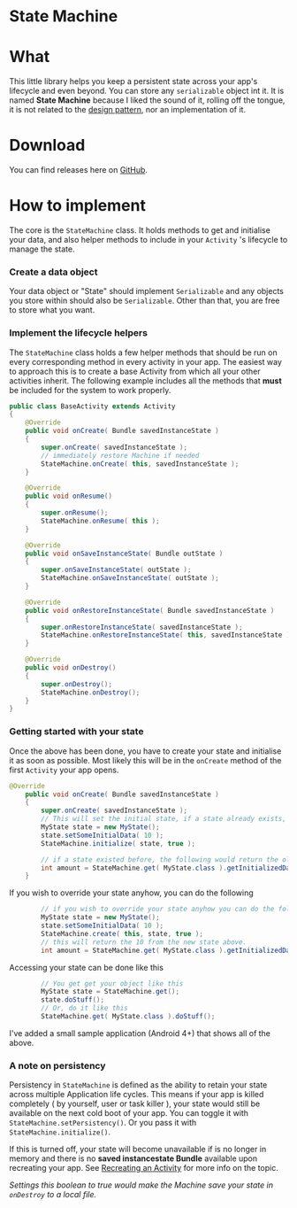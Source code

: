 State Machine
========================

# What

This little library helps you keep a persistent state across your app's lifecycle and even beyond. You can store any `serializable` object int it. It is named **State Machine** because I liked the sound of it, rolling off the tongue, it is not related to the [design pattern][2], nor an implementation of it.

# Download

You can find releases here on [GitHub][1].

# How to implement

The core is the `StateMachine` class. It holds methods to get and initialise your data, and also helper methods to include in your `Activity` 's lifecycle to manage the state.

### Create a data object

Your data object or "State" should implement `Serializable` and any objects you store within should also be `Serializable`. Other than that, you are free to store what you want.

### Implement the lifecycle helpers

The `StateMachine` class holds a few helper methods that should be run on every corresponding method in every activity in your app. The easiest way to approach this is to create a base Activity from which all your other activities inherit. The following example includes all the methods that **must** be included for the system to work properly.

```java
public class BaseActivity extends Activity
{
	@Override
	public void onCreate( Bundle savedInstanceState )
	{
		super.onCreate( savedInstanceState );
		// immediately restore Machine if needed
		StateMachine.onCreate( this, savedInstanceState );
	}

	@Override
	public void onResume()
	{
		super.onResume();
		StateMachine.onResume( this );
	}

	@Override
	public void onSaveInstanceState( Bundle outState )
	{
		super.onSaveInstanceState( outState );
		StateMachine.onSaveInstanceState( outState );
	}

	@Override
	public void onRestoreInstanceState( Bundle savedInstanceState )
	{
		super.onRestoreInstanceState( savedInstanceState );
		StateMachine.onRestoreInstanceState( this, savedInstanceState );
	}

	@Override
	public void onDestroy()
	{
		super.onDestroy();
		StateMachine.onDestroy();
	}
}

```

### Getting started with your state

Once the above has been done, you have to create your state and initialise it as soon as possible. Most likely this will be in the `onCreate` method of the first `Activity` your app opens.

```java
@Override
	public void onCreate( Bundle savedInstanceState )
	{
		super.onCreate( savedInstanceState );
		// This will set the initial state, if a state already exists, this is ignored.
		MyState state = new MyState();
		state.setSomeInitialData( 10 );
		StateMachine.initialize( state, true );

		// if a state existed before, the following would return the old value (eg: 186), otherwise this will return the 10 from the new state above.
		int amount = StateMachine.get( MyState.class ).getInitializedData();
	}
```

If you wish to override your state anyhow, you can do the following

```java
		// if you wish to override your state anyhow you can do the following
		MyState state = new MyState();
		state.setSomeInitialData( 10 );
		StateMachine.create( this, state, true );
		// this will return the 10 from the new state above.
		int amount = StateMachine.get( MyState.class ).getInitializedData();
```

Accessing your state can be done like this

```java
		// You get get your object like this
		MyState state = StateMachine.get();
		state.doStuff();
		// Or, do it like this
		StateMachine.get( MyState.class ).doStuff();
```

I've added a small sample application (Android 4+) that shows all of the above.

### A note on persistency

Persistency in `StateMachine` is defined as the ability to retain your state across multiple Application life cycles. This means if your app is killed completely ( by yourself, user or task killer ), your state would still be available on the next cold boot of your app. You can toggle it with `StateMachine.setPersistency()`. Or you pass it with `StateMachine.initialize()`. 

If this is turned off, your state will become unavailable if is no longer in memory and there is no **saved instancestate Bundle** available upon recreating your app. See [Recreating an Activity][3] for more info on the topic. 

*Settings this boolean to true would make the Machine save your state in `onDestroy` to a local file.*

[1]:https://github.com/Trikke/StateMachine/releases
[2]:http://en.wikipedia.org/wiki/State_pattern
[3]:http://developer.android.com/training/basics/activity-lifecycle/recreating.html